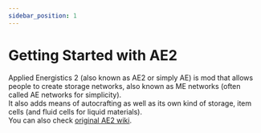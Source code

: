 ```yaml
---
sidebar_position: 1
---
```



# Getting Started with AE2

Applied Energistics 2 (also known as AE2 or simply AE) is mod that allows people to create storage networks, also known as ME networks (often called AE networks for simplicity).  
It also adds means of autocrafting as well as its own kind of storage, item cells (and fluid cells for liquid materials).  
You can also check [original AE2 wiki](https://guide.appliedenergistics.org/1.18/getting-started).
